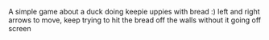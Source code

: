 A simple game about a duck doing keepie uppies with bread :)
left and right arrows to move, keep trying to hit the bread off the walls without it going off screen
